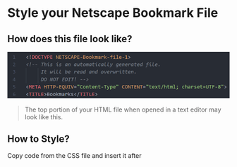 # Style your Netscape Bookmark File

## How does this file look like?
<img src="./assets/Screenshot (513).png">

>The top portion of your HTML file when opened in a text editor may look like this.

## How to Style?
Copy code from the CSS file and insert it after <TITLE> tag in your HTML file as follows:
<pre>
<STYLE>
  //css code
</STYLE>
</pre>
